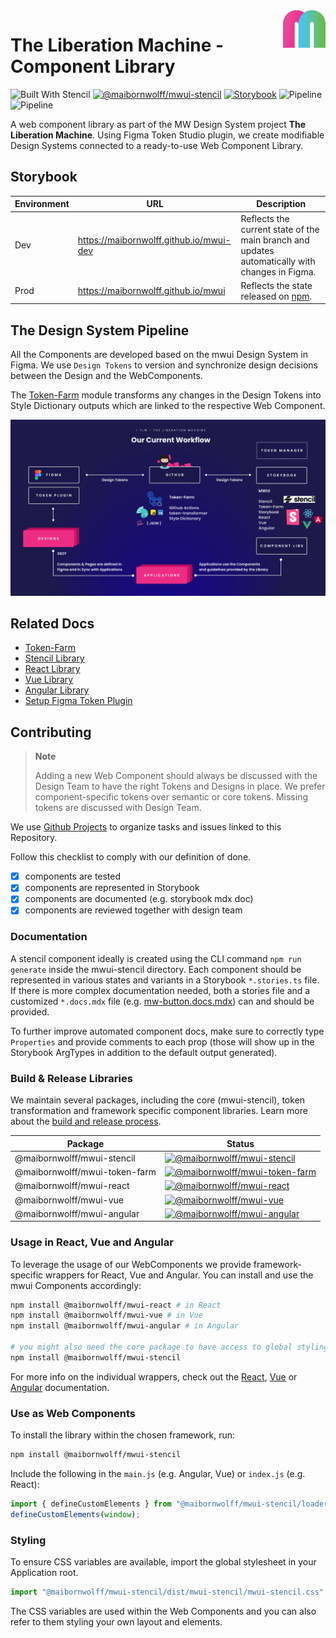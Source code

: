 <img src="./mw_logo.png" alt="maibornwolff logo" align="right" height="60">

# The Liberation Machine - Component Library

![Built With Stencil](https://img.shields.io/badge/-Built%20With%20Stencil-16161d.svg?logo=data%3Aimage%2Fsvg%2Bxml%3Bbase64%2CPD94bWwgdmVyc2lvbj0iMS4wIiBlbmNvZGluZz0idXRmLTgiPz4KPCEtLSBHZW5lcmF0b3I6IEFkb2JlIElsbHVzdHJhdG9yIDE5LjIuMSwgU1ZHIEV4cG9ydCBQbHVnLUluIC4gU1ZHIFZlcnNpb246IDYuMDAgQnVpbGQgMCkgIC0tPgo8c3ZnIHZlcnNpb249IjEuMSIgaWQ9IkxheWVyXzEiIHhtbG5zPSJodHRwOi8vd3d3LnczLm9yZy8yMDAwL3N2ZyIgeG1sbnM6eGxpbms9Imh0dHA6Ly93d3cudzMub3JnLzE5OTkveGxpbmsiIHg9IjBweCIgeT0iMHB4IgoJIHZpZXdCb3g9IjAgMCA1MTIgNTEyIiBzdHlsZT0iZW5hYmxlLWJhY2tncm91bmQ6bmV3IDAgMCA1MTIgNTEyOyIgeG1sOnNwYWNlPSJwcmVzZXJ2ZSI%2BCjxzdHlsZSB0eXBlPSJ0ZXh0L2NzcyI%2BCgkuc3Qwe2ZpbGw6I0ZGRkZGRjt9Cjwvc3R5bGU%2BCjxwYXRoIGNsYXNzPSJzdDAiIGQ9Ik00MjQuNywzNzMuOWMwLDM3LjYtNTUuMSw2OC42LTkyLjcsNjguNkgxODAuNGMtMzcuOSwwLTkyLjctMzAuNy05Mi43LTY4LjZ2LTMuNmgzMzYuOVYzNzMuOXoiLz4KPHBhdGggY2xhc3M9InN0MCIgZD0iTTQyNC43LDI5Mi4xSDE4MC40Yy0zNy42LDAtOTIuNy0zMS05Mi43LTY4LjZ2LTMuNkgzMzJjMzcuNiwwLDkyLjcsMzEsOTIuNyw2OC42VjI5Mi4xeiIvPgo8cGF0aCBjbGFzcz0ic3QwIiBkPSJNNDI0LjcsMTQxLjdIODcuN3YtMy42YzAtMzcuNiw1NC44LTY4LjYsOTIuNy02OC42SDMzMmMzNy45LDAsOTIuNywzMC43LDkyLjcsNjguNlYxNDEuN3oiLz4KPC9zdmc%2BCg%3D%3D&colorA=16161d&style=flat-square)
[![@maibornwolff/mwui-stencil](https://img.shields.io/npm/v/@maibornwolff/mwui-stencil?color=blue)](https://www.npmjs.com/package/@maibornwolff/mwui-stencil)
[![Storybook](https://raw.githubusercontent.com/storybookjs/brand/master/badge/badge-storybook.svg?sanitize=true)](https://maibornwolff.github.io/mwui-dev)
![Pipeline](https://github.com/MaibornWolff/mwui/actions/workflows/main-build.yml/badge.svg)
![Pipeline](https://github.com/MaibornWolff/mwui/actions/workflows/release-build.yml/badge.svg)

A web component library as part of the MW Design System project <strong>The Liberation Machine</strong>. Using Figma Token Studio plugin, we create modifiable Design Systems connected to a ready-to-use Web Component Library.

## Storybook

| Environment | URL                                     | Description                                                                                    |
| ----------- | --------------------------------------- | ---------------------------------------------------------------------------------------------- |
| Dev         | https://maibornwolff.github.io/mwui-dev | Reflects the current state of the main branch and updates automatically with changes in Figma. |
| Prod        | https://maibornwolff.github.io/mwui     | Reflects the state released on [npm](https://www.npmjs.com/search?q=%40maibornwolff%2Fmwui).   |

## The Design System Pipeline

All the Components are developed based on the mwui Design System in Figma. We use `Design Tokens` to version and synchronize design decisions between the Design and the WebComponents.

The [Token-Farm](mwui-token-farm/README.md) module transforms any changes in the Design Tokens into Style Dictionary outputs which are linked to the respective Web Component.

![TLM Workflow - Design System Pipeline](tlm_overview.png "TLM Workflow")

## Related Docs

-   [Token-Farm](mwui-token-farm/README.md)
-   [Stencil Library](mwui-stencil/README.md)
-   [React Library](mwui-react/README.md)
-   [Vue Library](mwui-vue/README.md)
-   [Angular Library](mwui-angular/README.md)
-   [Setup Figma Token Plugin](token-plugin.md)

## Contributing

> **Note**
>
> Adding a new Web Component should always be discussed with the Design Team to have the right Tokens and Designs in place. We prefer component-specific tokens over semantic or core tokens. Missing tokens are discussed with Design Team.

We use [Github Projects](https://github.com/orgs/MaibornWolff/projects/4/views/1) to organize tasks and issues linked to this Repository.

Follow this checklist to comply with our definition of done.

-   [x] components are tested
-   [x] components are represented in Storybook
-   [x] components are documented (e.g. storybook mdx doc)
-   [x] components are reviewed together with design team

### Documentation

A stencil component ideally is created using the CLI command `npm run generate` inside the mwui-stencil directory. Each component should be represented in various states and variants in a Storybook `*.stories.ts` file. If there is more complex documentation needed, both a stories file and a customized `*.docs.mdx` file (e.g. [mw-button.docs.mdx](https://github.com/MaibornWolff/mwui/blob/main/mwui-stencil/src/components/mw-button/mw-button.docs.mdx)) can and should be provided.

To further improve automated component docs, make sure to correctly type `Properties` and provide comments to each prop (those will show up in the Storybook ArgTypes in addition to the default output generated).

### Build & Release Libraries

We maintain several packages, including the core (mwui-stencil), token transformation and framework specific component libraries. Learn more about the [build and release process](./release.md).

| Package                       | Status                                                                                                                                                                  |
| ----------------------------- | ----------------------------------------------------------------------------------------------------------------------------------------------------------------------- |
| @maibornwolff/mwui-stencil    | [![@maibornwolff/mwui-stencil](https://img.shields.io/npm/v/@maibornwolff/mwui-stencil?color=green)](https://www.npmjs.com/package/@maibornwolff/mwui-stencil)          |
| @maibornwolff/mwui-token-farm | [![@maibornwolff/mwui-token-farm](https://img.shields.io/npm/v/@maibornwolff/mwui-token-farm?color=green)](https://www.npmjs.com/package/@maibornwolff/mwui-token-farm) |
| @maibornwolff/mwui-react      | [![@maibornwolff/mwui-react](https://img.shields.io/npm/v/@maibornwolff/mwui-react?color=blue)](https://www.npmjs.com/package/@maibornwolff/mwui-react)                 |
| @maibornwolff/mwui-vue        | [![@maibornwolff/mwui-vue](https://img.shields.io/npm/v/@maibornwolff/mwui-vue?color=blue)](https://www.npmjs.com/package/@maibornwolff/mwui-vue)                       |
| @maibornwolff/mwui-angular    | [![@maibornwolff/mwui-angular](https://img.shields.io/npm/v/@maibornwolff/mwui-angular?color=blue)](https://www.npmjs.com/package/@maibornwolff/mwui-angular)           |

### Usage in React, Vue and Angular

To leverage the usage of our WebComponents we provide framework-specific wrappers for React, Vue and Angular. You can install and use the mwui Components accordingly:

```bash
npm install @maibornwolff/mwui-react # in React
npm install @maibornwolff/mwui-vue # in Vue
npm install @maibornwolff/mwui-angular # in Angular

# you might also need the core package to have access to global stylings, see [React](mwui-react/README.md) for more information.
npm install @maibornwolff/mwui-stencil
```

For more info on the individual wrappers, check out the [React](mwui-react/README.md), [Vue](mwui-vue/README.md) or [Angular](mwui-angular/README.md) documentation.

### Use as Web Components

To install the library within the chosen framework, run:

```bash
npm install @maibornwolff/mwui-stencil
```

Include the following in the `main.js` (e.g. Angular, Vue) or `index.js` (e.g. React):

```JavaScript
import { defineCustomElements } from "@maibornwolff/mwui-stencil/loader";
defineCustomElements(window);
```

### Styling

To ensure CSS variables are available, import the global stylesheet in your Application root.

```javascript
import "@maibornwolff/mwui-stencil/dist/mwui-stencil/mwui-stencil.css";
```

The CSS variables are used within the Web Components and you can also refer to them styling your own layout and elements.
